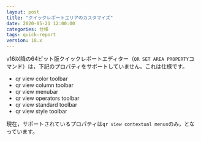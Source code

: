 ```yaml
---
layout: post
title: "クイックレポートエリアのカスタマイズ"
date: 2020-05-21 12:00:00
categories: 仕様
tags: quick-report
version: 18.x
---
```


v16以降の64ビット版クイックレポートエディター（``QR SET AREA PROPERTY``コマンド）は，下記のプロパティをサポートしていません。これは仕様です。

- qr view color toolbar	
- qr view column toolbar
- qr view menubar	
- qr view operators toolbar
- qr view standard toolbar
- qr view style toolbar

現在，サポートされているプロパティは``qr view contextual menus``のみ，となっています。
